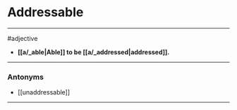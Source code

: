 # Addressable
---
#adjective
- **[[a/_able|Able]] to be [[a/_addressed|addressed]].**
---
### Antonyms
- [[unaddressable]]
---
